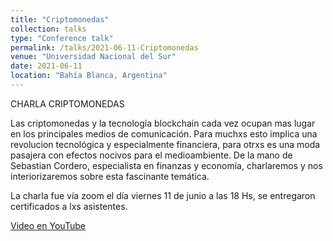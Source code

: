 ```yaml
---
title: "Criptomonedas"
collection: talks
type: "Conference talk"
permalink: /talks/2021-06-11-Criptomonedas
venue: "Universidad Nacional del Sur"
date: 2021-06-11
location: "Bahía Blanca, Argentina"
---
```


CHARLA CRIPTOMONEDAS

Las criptomonedas y la tecnología blockchain cada vez ocupan mas lugar en los principales medios de comunicación. Para muchxs esto implica una revolucion tecnológica y especialmente financiera, para otrxs es una moda pasajera con efectos nocivos para el medioambiente. De la mano de Sebastian Cordero, especialista en finanzas y economía, charlaremos y nos interiorizaremos sobre esta fascinante temática.

La charla fue vía zoom el día viernes 11 de junio a las 18 Hs, se entregaron certificados a lxs asistentes.

[Video en YouTube](https://youtu.be/5ihduysMNVc)
